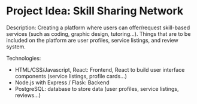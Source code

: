 # Project Idea: Skill Sharing Network
Description: Creating a platform where users can offer/request skill-based services (such as coding, graphic design, tutoring...). Things that are to be included on the platform are user profiles, service listings, and review system.  

Technologies:  
- HTML/CSS/Javascript, React: Frontend, React to build user interface components (service listings, profile cards...)  
- Node.js with Express / Flask: Backend  
- PostgreSQL: database to store data (user profiles, service listings, reviews...)  